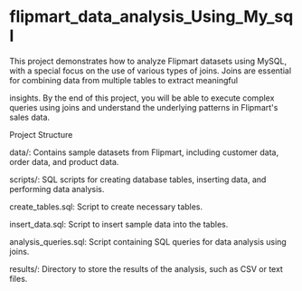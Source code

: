 # flipmart_data_analysis_Using_My_sql



This project demonstrates how to analyze Flipmart datasets using MySQL, with a special focus on the use of various types of joins. Joins are essential for combining data from multiple tables to extract meaningful


insights. By the end of this project, you will be able to execute complex queries using joins and understand the underlying patterns in Flipmart's sales data.



Project Structure


data/: Contains sample datasets from Flipmart, including customer data, order data, and product data.


scripts/: SQL scripts for creating database tables, inserting data, and performing data analysis.



create_tables.sql: Script to create necessary tables.


insert_data.sql: Script to insert sample data into the tables.


analysis_queries.sql: Script containing SQL queries for data analysis using joins.


results/: Directory to store the results of the analysis, such as CSV or text files.


